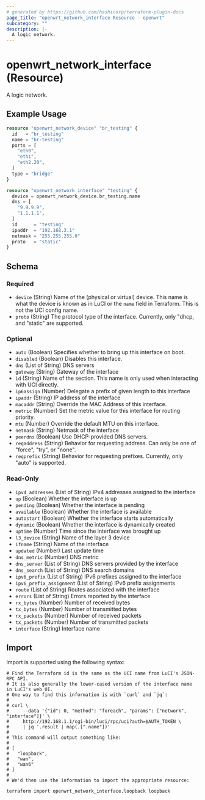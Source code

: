 ```yaml
---
# generated by https://github.com/hashicorp/terraform-plugin-docs
page_title: "openwrt_network_interface Resource - openwrt"
subcategory: ""
description: |-
  A logic network.
---
```


# openwrt_network_interface (Resource)

A logic network.

## Example Usage

```terraform
resource "openwrt_network_device" "br_testing" {
  id   = "br_testing"
  name = "br-testing"
  ports = [
    "eth0",
    "eth1",
    "eth2.20",
  ]
  type = "bridge"
}

resource "openwrt_network_interface" "testing" {
  device = openwrt_network_device.br_testing.name
  dns = [
    "9.9.9.9",
    "1.1.1.1",
  ]
  id      = "testing"
  ipaddr  = "192.168.3.1"
  netmask = "255.255.255.0"
  proto   = "static"
}
```

<!-- schema generated by tfplugindocs -->
## Schema

### Required

- `device` (String) Name of the (physical or virtual) device. This name is what the device is known as in LuCI or the `name` field in Terraform. This is not the UCI config name.
- `proto` (String) The protocol type of the interface. Currently, only "dhcp, and "static" are supported.

### Optional

- `auto` (Boolean) Specifies whether to bring up this interface on boot.
- `disabled` (Boolean) Disables this interface.
- `dns` (List of String) DNS servers
- `gateway` (String) Gateway of the interface
- `id` (String) Name of the section. This name is only used when interacting with UCI directly.
- `ip6assign` (Number) Delegate a prefix of given length to this interface
- `ipaddr` (String) IP address of the interface
- `macaddr` (String) Override the MAC Address of this interface.
- `metric` (Number) Set the metric value for this interface for routing priority.
- `mtu` (Number) Override the default MTU on this interface.
- `netmask` (String) Netmask of the interface
- `peerdns` (Boolean) Use DHCP-provided DNS servers.
- `reqaddress` (String) Behavior for requesting address. Can only be one of "force", "try", or "none".
- `reqprefix` (String) Behavior for requesting prefixes. Currently, only "auto" is supported.

### Read-Only

- `ipv4_addresses` (List of String) IPv4 addresses assigned to the interface
- `up` (Boolean) Whether the interface is up
- `pending` (Boolean) Whether the interface is pending
- `available` (Boolean) Whether the interface is available
- `autostart` (Boolean) Whether the interface starts automatically
- `dynamic` (Boolean) Whether the interface is dynamically created
- `uptime` (Number) Time since the interface was brought up
- `l3_device` (String) Name of the layer 3 device
- `ifname` (String) Name of the interface
- `updated` (Number) Last update time
- `dns_metric` (Number) DNS metric
- `dns_server` (List of String) DNS servers provided by the interface
- `dns_search` (List of String) DNS search domains
- `ipv6_prefix` (List of String) IPv6 prefixes assigned to the interface
- `ipv6_prefix_assignment` (List of String) IPv6 prefix assignments
- `route` (List of String) Routes associated with the interface
- `errors` (List of String) Errors reported by the interface
- `rx_bytes` (Number) Number of received bytes
- `tx_bytes` (Number) Number of transmitted bytes
- `rx_packets` (Number) Number of received packets
- `tx_packets` (Number) Number of transmitted packets
- `interface` (String) Interface name

## Import

Import is supported using the following syntax:

```shell
# Find the Terraform id is the same as the UCI name from LuCI's JSON-RPC API.
# It is also generally the lower-cased version of the interface name in LuCI's web UI.
# One way to find this information is with `curl` and `jq`:
#
# curl \
#     --data '{"id": 0, "method": "foreach", "params": ["network", "interface"]}' \
#     http://192.168.1.1/cgi-bin/luci/rpc/uci?auth=$AUTH_TOKEN \
#     | jq '.result | map(.[".name"])'
#
# This command will output something like:
#
# [
#   "loopback",
#   "wan",
#   "wan6"
# ]
#
# We'd then use the information to import the appropriate resource:

terraform import openwrt_network_interface.loopback loopback
```
